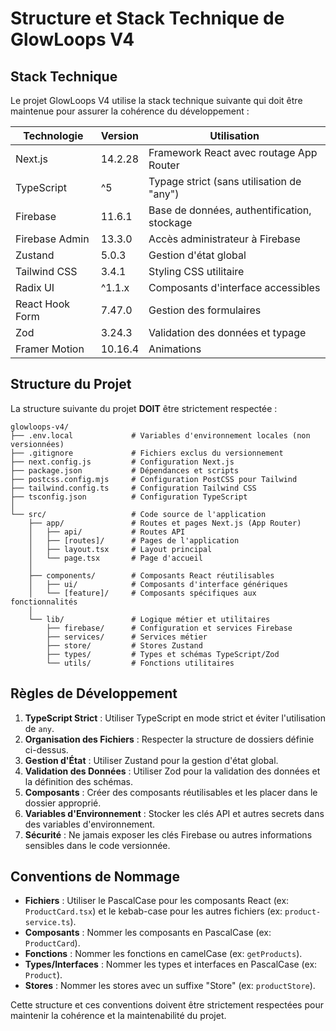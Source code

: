 # Structure et Stack Technique de GlowLoops V4

## Stack Technique

Le projet GlowLoops V4 utilise la stack technique suivante qui doit être maintenue pour assurer la cohérence du développement :

| Technologie | Version | Utilisation |
|-------------|---------|-------------|
| Next.js | 14.2.28 | Framework React avec routage App Router |
| TypeScript | ^5 | Typage strict (sans utilisation de "any") |
| Firebase | 11.6.1 | Base de données, authentification, stockage |
| Firebase Admin | 13.3.0 | Accès administrateur à Firebase |
| Zustand | 5.0.3 | Gestion d'état global |
| Tailwind CSS | 3.4.1 | Styling CSS utilitaire |
| Radix UI | ^1.1.x | Composants d'interface accessibles |
| React Hook Form | 7.47.0 | Gestion des formulaires |
| Zod | 3.24.3 | Validation des données et typage |
| Framer Motion | 10.16.4 | Animations |

## Structure du Projet

La structure suivante du projet **DOIT** être strictement respectée :

```
glowloops-v4/
├── .env.local             # Variables d'environnement locales (non versionnées)
├── .gitignore             # Fichiers exclus du versionnement
├── next.config.js         # Configuration Next.js
├── package.json           # Dépendances et scripts
├── postcss.config.mjs     # Configuration PostCSS pour Tailwind
├── tailwind.config.ts     # Configuration Tailwind CSS
├── tsconfig.json          # Configuration TypeScript
│
└── src/                   # Code source de l'application
    ├── app/               # Routes et pages Next.js (App Router)
    │   ├── api/           # Routes API
    │   ├── [routes]/      # Pages de l'application
    │   ├── layout.tsx     # Layout principal
    │   └── page.tsx       # Page d'accueil
    │
    ├── components/        # Composants React réutilisables
    │   ├── ui/            # Composants d'interface génériques
    │   └── [feature]/     # Composants spécifiques aux fonctionnalités
    │
    └── lib/               # Logique métier et utilitaires
        ├── firebase/      # Configuration et services Firebase
        ├── services/      # Services métier
        ├── store/         # Stores Zustand
        ├── types/         # Types et schémas TypeScript/Zod
        └── utils/         # Fonctions utilitaires
```

## Règles de Développement

1. **TypeScript Strict** : Utiliser TypeScript en mode strict et éviter l'utilisation de `any`.
2. **Organisation des Fichiers** : Respecter la structure de dossiers définie ci-dessus.
3. **Gestion d'État** : Utiliser Zustand pour la gestion d'état global.
4. **Validation des Données** : Utiliser Zod pour la validation des données et la définition des schémas.
5. **Composants** : Créer des composants réutilisables et les placer dans le dossier approprié.
6. **Variables d'Environnement** : Stocker les clés API et autres secrets dans des variables d'environnement.
7. **Sécurité** : Ne jamais exposer les clés Firebase ou autres informations sensibles dans le code versionnée.

## Conventions de Nommage

- **Fichiers** : Utiliser le PascalCase pour les composants React (ex: `ProductCard.tsx`) et le kebab-case pour les autres fichiers (ex: `product-service.ts`).
- **Composants** : Nommer les composants en PascalCase (ex: `ProductCard`).
- **Fonctions** : Nommer les fonctions en camelCase (ex: `getProducts`).
- **Types/Interfaces** : Nommer les types et interfaces en PascalCase (ex: `Product`).
- **Stores** : Nommer les stores avec un suffixe "Store" (ex: `productStore`).

Cette structure et ces conventions doivent être strictement respectées pour maintenir la cohérence et la maintenabilité du projet.
